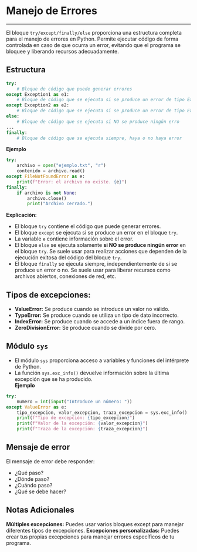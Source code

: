 # Manejo de Errores
---
El bloque `try/except/finally/else` proporciona una estructura completa para el manejo de errores en Python. Permite ejecutar código de forma controlada en caso de que ocurra un error, evitando que el programa se bloquee y liberando recursos adecuadamente.
## Estructura
```python
try:
    # Bloque de código que puede generar errores
except Exception1 as e1:
    # Bloque de código que se ejecuta si se produce un error de tipo Exception1
except Exception2 as e2:
    # Bloque de código que se ejecuta si se produce un error de tipo Exception2
else:
    # Bloque de código que se ejecuta si NO se produce ningún erro
...
finally:
    # Bloque de código que se ejecuta siempre, haya o no haya error
```
**Ejemplo**
```python
try:
    archivo = open("ejemplo.txt", "r")
    contenido = archivo.read()
except FileNotFoundError as e:
    print(f"Error: el archivo no existe. {e}")
finally:
    if archivo is not None:
        archivo.close()
        print("Archivo cerrado.")
```
**Explicación:**
- El bloque `try` contiene el código que puede generar errores.
- El bloque `except` se ejecuta si se produce un error en el bloque `try`.
- La variable `e` contiene información sobre el error.
- El bloque `else` se ejecuta solamente **si NO se produce ningún error** en el bloque `try`. Se suele usar para realizar acciones que dependen de la ejecución exitosa del código del bloque `try`.
- El bloque `finally` se ejecuta siempre, independientemente de si se produce un error o no. Se suele usar para liberar recursos como archivos abiertos, conexiones de red, etc.

## **Tipos de excepciones:**
- **ValueError:** Se produce cuando se introduce un valor no válido.
- **TypeError:** Se produce cuando se utiliza un tipo de dato incorrecto.
- **IndexError:** Se produce cuando se accede a un índice fuera de rango.
- **ZeroDivisionError:** Se produce cuando se divide por cero.
## Módulo `sys`
- El módulo `sys` proporciona acceso a variables y funciones del intérprete de Python.
- La función `sys.exc_info()` devuelve información sobre la última excepción que se ha producido.  
**Ejemplo**
```python
try:
    numero = int(input("Introduce un número: "))
except ValueError as e:
    tipo_excepcion, valor_excepcion, traza_excepcion = sys.exc_info()
    print(f"Tipo de excepción: {tipo_excepcion}")
    print(f"Valor de la excepción: {valor_excepcion}")
    print(f"Traza de la excepción: {traza_excepcion}")
```
## Mensaje de error
El mensaje de error debe responder:
- ¿Qué paso?
- ¿Dónde paso?
- ¿Cuándo paso?
- ¿Qué se debe hacer?

## Notas Adicionales
**Múltiples excepciones:** Puedes usar varios bloques except para manejar diferentes tipos de excepciones.
**Excepciones personalizadas:** Puedes crear tus propias excepciones para manejar errores específicos de tu programa.
